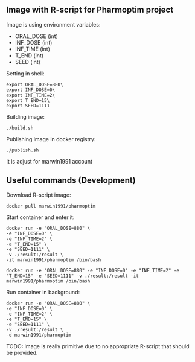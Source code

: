 Image with R-script for Pharmoptim project
------------------------------------------

Image is using environment variables: 
- ORAL_DOSE (int)
- INF_DOSE (int)
- INF_TIME (int)
- T_END (int)
- SEED (int)

Setting in shell:
```
export ORAL_DOSE=880\
export INF_DOSE=0\
export INF_TIME=2\
export T_END=15\
export SEED=1111
```


Building image: 
```
./build.sh
```

Publishing image in docker registry: 
```
./publish.sh
``` 

It is adjust for marwin1991 account

Useful commands (Development)
---------------------------
Download R-script image: 
```
docker pull marwin1991/pharmoptim
```
Start container and enter it: 
```
docker run -e "ORAL_DOSE=880" \
-e "INF_DOSE=0" \
-e "INF_TIME=2" \
-e "T_END=15" \
-e "SEED=1111" \
-v ./result:/result \
-it marwin1991/pharmoptim /bin/bash
```

```
docker run -e "ORAL_DOSE=880" -e "INF_DOSE=0" -e "INF_TIME=2" -e "T_END=15" -e "SEED=1111" -v ./result:/result -it marwin1991/pharmoptim /bin/bash
```
Run container in background: 
```
docker run -e "ORAL_DOSE=880" \
-e "INF_DOSE=0" \
-e "INF_TIME=2" \
-e "T_END=15" \
-e "SEED=1111" \
-v ./result:/result \
-d marwin1991/pharmoptim
```
TODO: Image is really primitive due to no appropriate R-script
that should be provided. 
